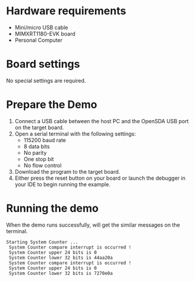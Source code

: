 Hardware requirements
=====================
- Mini/micro USB cable
- MIMXRT1180-EVK board
- Personal Computer

Board settings
============
No special settings are required.

Prepare the Demo
===============
1.  Connect a USB cable between the host PC and the OpenSDA USB port on the target board.
2.  Open a serial terminal with the following settings:
    - 115200 baud rate
    - 8 data bits
    - No parity
    - One stop bit
    - No flow control
4.  Download the program to the target board.
5.  Either press the reset button on your board or launch the debugger in your IDE to begin running the example.

Running the demo
================
When the demo runs successfully, will get the similar messages on the terminal.

~~~~~~~~~~~~~~~~~~~~~~
Starting System Counter ...
 System Counter compare interrupt is occurred !
 System Counter upper 24 bits is 0
 System Counter lower 32 bits is 44aa20a
 System Counter compare interrupt is occurred !
 System Counter upper 24 bits is 0
 System Counter lower 32 bits is 7270e0a
~~~~~~~~~~~~~~~~~~~~~~
